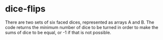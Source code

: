 # dice-flips

There are two sets of six faced dices, represented as arrays A and B. The code returns the minimum number of dice to be turned in order to make the sums of dice to be equal, or 
-1 if that is not possible.
